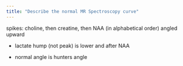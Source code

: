 ```yaml
---
title: "Describe the normal MR Spectroscopy curve"
---
```

spikes: choline, then creatine, then NAA (in alphabetical order) angled upward
- lactate hump (not peak) is lower and after NAA

- normal angle is hunters angle

